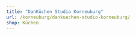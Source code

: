 ```yaml
---
title: "DanKüchen Studio Korneuburg"
url: /korneuburg/dankuechen-studio-korneuburg/
shop: Küchen
---
```


